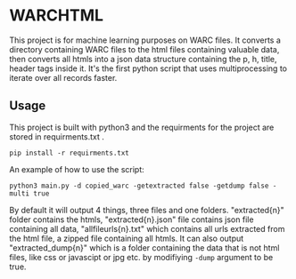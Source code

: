 # WARCHTML
This project is for machine learning purposes on WARC files. It converts a directory containing WARC files to the html files containing valuable data, then converts all htmls into a json data structure containing the p, h, title, header tags inside it.
It's the first python script that uses multiprocessing to iterate over all records faster.

## Usage
This project is built with python3 and the requirments for the project are stored in requirments.txt .
```
pip install -r requirments.txt
```
An example of how to use the script:
```
python3 main.py -d copied_warc -getextracted false -getdump false -multi true
```
By default it will output 4 things, three files and one folders. "extracted{n}" folder contains the htmls, "extracted{n}.json" file contains json file containing all data, "allfileurls{n}.txt" which contains all urls extracted from the html file, a zipped file containing all htmls.
It can also output "extracted_dump{n}" which is a folder containing the data that is not html files, like css or javascipt or jpg etc. by modifiying <code>-dump</code> argument to be true.
